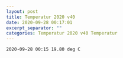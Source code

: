 ```yaml
---
layout: post
title: Temperatur 2020 v40
date: 2020-09-28 00:17:01
excerpt_separator: ""
categories: Temperatur 2020 v40 Temperatur
---
```

```
2020-09-28 00:15 19.80 deg C
```
